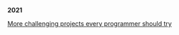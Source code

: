 **2021**

[More challenging projects every programmer should try](https://web.eecs.utk.edu/~azh/blog/morechallengingprojects.html)
